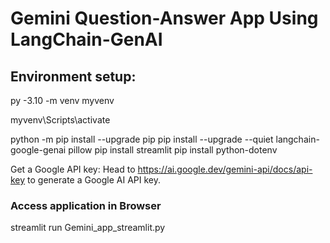 # Gemini Question-Answer App Using LangChain-GenAI

## Environment setup:
py -3.10 -m venv myvenv

myvenv\Scripts\activate

python -m pip install --upgrade pip
pip install --upgrade --quiet  langchain-google-genai pillow
pip install streamlit
pip install python-dotenv

Get a Google API key: 
Head to https://ai.google.dev/gemini-api/docs/api-key to generate a Google AI API key.


### Access application in Browser
streamlit run Gemini_app_streamlit.py


